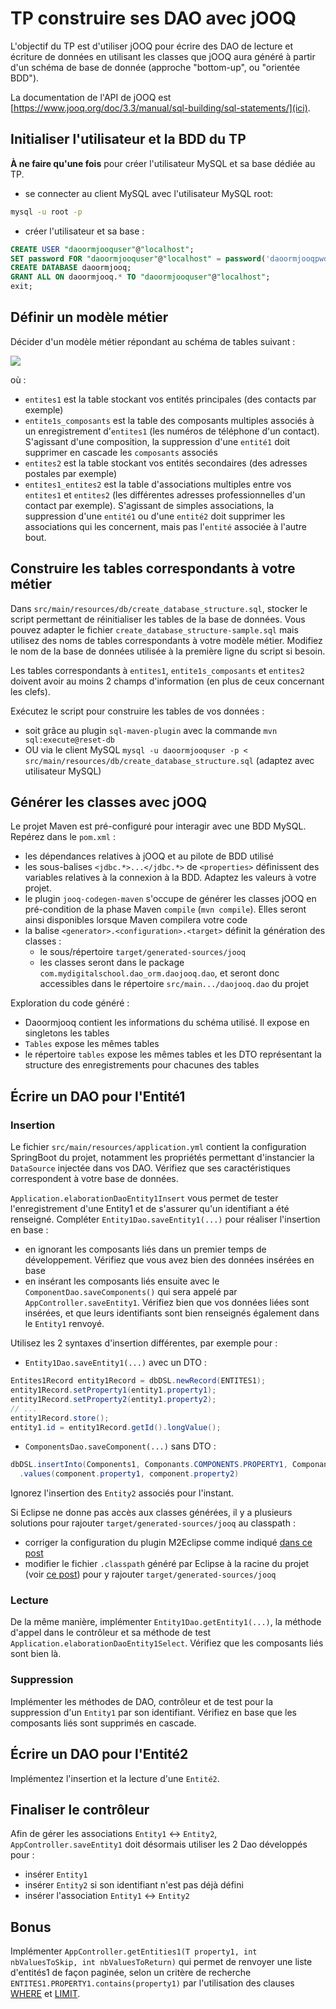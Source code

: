 
# TP construire ses DAO avec jOOQ

L'objectif du TP est d'utiliser jOOQ pour écrire des DAO de lecture et écriture de données en utilisant les classes que jOOQ aura généré à partir d'un schéma de base de donnée (approche "bottom-up", ou "orientée BDD").

La documentation de l'API de jOOQ est [https://www.jooq.org/doc/3.3/manual/sql-building/sql-statements/](ici).

## Initialiser l'utilisateur et la BDD du TP

**À ne faire qu'une fois** pour créer l'utilisateur MySQL et sa base dédiée au TP.

* se connecter au client MySQL avec l'utilisateur MySQL root:

```bash
mysql -u root -p
```

* créer l'utilisateur et sa base :

```sql
CREATE USER "daoormjooquser"@"localhost";
SET password FOR "daoormjooquser"@"localhost" = password('daoormjooqpwd');
CREATE DATABASE daoormjooq;
GRANT ALL ON daoormjooq.* TO "daoormjooquser"@"localhost";
exit;
```

## Définir un modèle métier

Décider d'un modèle métier répondant au schéma de tables suivant :

![](src/main/resources/img/modélisations_tables.png)

où :

* `entites1` est la table stockant vos entités principales (des contacts par exemple)
* `entite1s_composants` est la table des composants multiples associés à un enregistrement d'`entites1` (les numéros de téléphone d'un contact). S'agissant d'une composition, la suppression d'une `entité1` doit supprimer en cascade les `composants` associés
* `entites2` est la table stockant vos entités secondaires (des adresses postales par exemple)
* `entites1_entites2` est la table d'associations multiples entre vos `entites1` et `entites2` (les différentes adresses professionnelles d'un contact par exemple). S'agissant de simples associations, la suppression d'une `entité1` ou d'une `entité2` doit supprimer les associations qui les concernent, mais pas l'`entité` associée à l'autre bout.

## Construire les tables correspondants à votre métier

Dans `src/main/resources/db/create_database_structure.sql`, stocker le script permettant de réinitialiser les tables de la base de données. Vous pouvez adapter le fichier `create_database_structure-sample.sql` mais utilisez des noms de tables correspondants à votre modèle métier. Modifiez le nom de la base de données utilisée à la première ligne du script si besoin.

Les tables correspondants à `entites1`, `entite1s_composants` et `entites2` doivent avoir au moins 2 champs d'information (en plus de ceux concernant les clefs).

Exécutez le script pour construire les tables de vos données :
* soit grâce au plugin `sql-maven-plugin` avec la commande `mvn sql:execute@reset-db`
* OU via le client MySQL `mysql -u daoormjooquser -p < src/main/resources/db/create_database_structure.sql` (adaptez avec utilisateur MySQL)

## Générer les classes avec jOOQ

Le projet Maven est pré-configuré pour interagir avec une BDD MySQL. Repérez dans le `pom.xml` :
* les dépendances relatives à jOOQ et au pilote de BDD utilisé
* les sous-balises `<jdbc.*>...</jdbc.*>` de `<properties>` définissent des variables relatives à la connexion à la BDD. Adaptez les valeurs à votre projet.
* le plugin `jooq-codegen-maven` s'occupe de générer les classes jOOQ en pré-condition de la phase Maven `compile` (`mvn compile`). Elles seront ainsi disponibles lorsque Maven compilera votre code
* la balise `<generator>.<configuration>.<target>` définit la génération des classes :
  * le sous/répertoire `target/generated-sources/jooq`
  * les classes seront dans le package `com.mydigitalschool.dao_orm.daojooq.dao`, et seront donc accessibles dans le répertoire `src/main.../daojooq.dao` du projet

Exploration du code généré :
* Daoormjooq contient les informations du schéma utilisé. Il expose en singletons les tables
* `Tables` expose les mêmes tables
* le répertoire `tables` expose les mêmes tables et les DTO représentant la structure des enregistrements pour chacunes des tables

## Écrire un DAO pour l'Entité1

### Insertion

Le fichier `src/main/resources/application.yml` contient la configuration SpringBoot du projet, notamment les propriétés permettant d'instancier la `DataSource` injectée dans vos DAO. Vérifiez que ses caractéristiques correspondent à votre base de données.

`Application.elaborationDaoEntity1Insert` vous permet de tester l'enregistrement d'une Entity1 et de s'assurer qu'un identifiant a été renseigné. Compléter `Entity1Dao.saveEntity1(...)` pour réaliser l'insertion en base :
* en ignorant les composants liés dans un premier temps de développement. Vérifiez que vous avez bien des données insérées en base
* en insérant les composants liés ensuite avec le `ComponentDao.saveComponents()` qui sera appelé par `AppController.saveEntity1`. Vérifiez bien que vos données liées sont insérées, et que leurs identifiants sont bien renseignés également dans le `Entity1` renvoyé.

Utilisez les 2 syntaxes d'insertion différentes, par exemple pour :

* `Entity1Dao.saveEntity1(...)` avec un DTO :

```java
Entites1Record entity1Record = dbDSL.newRecord(ENTITES1);
entity1Record.setProperty1(entity1.property1);
entity1Record.setProperty2(entity1.property2);
// ...
entity1Record.store();
entity1.id = entity1Record.getId().longValue();
```

* `ComponentsDao.saveComponent(...)` sans DTO :

```java
dbDSL.insertInto(Components1, Componants.COMPONENTS.PROPERTY1, Componants.COMPONENTS.PROPERTY2)
  .values(component.property1, component.property2)
```


Ignorez l'insertion des `Entity2` associés pour l'instant.

Si Eclipse ne donne pas accès aux classes générées, il y a plusieurs solutions pour rajouter `target/generated-sources/jooq` au classpath :
* corriger la configuration du plugin M2Eclipse comme indiqué [dans ce post](https://stackoverflow.com/a/1192638)
* modifier le fichier `.classpath` généré par Eclipse à la racine du projet (voir [ce post](https://stackoverflow.com/a/7772131)) pour y rajouter `target/generated-sources/jooq`

### Lecture

De la même manière, implémenter `Entity1Dao.getEntity1(...)`, la méthode d'appel dans le contrôleur et sa méthode de test `Application.elaborationDaoEntity1Select`. Vérifiez que les composants liés sont bien là.

### Suppression

Implémenter les méthodes de DAO, contrôleur et de test pour la suppression d'un `Entity1` par son identifiant. Vérifiez en base que les composants liés sont supprimés en cascade.

## Écrire un DAO pour l'Entité2

Implémentez l'insertion et la lecture d'une `Entité2`.

## Finaliser le contrôleur

Afin de gérer les associations `Entity1` <-> `Entity2`, `AppController.saveEntity1` doit désormais utiliser les 2 Dao développés pour :
* insérer `Entity1`
* insérer `Entity2` si son identifiant n'est pas déjà défini
* insérer l'association `Entity1` <-> `Entity2`

## Bonus

Implémenter `AppController.getEntities1(T property1, int nbValuesToSkip, int nbValuesToReturn)` qui permet de renvoyer une liste d'entités1 de façon paginée, selon un critère de recherche `ENTITES1.PROPERTY1.contains(property1)` par l'utilisation des clauses [WHERE](https://www.jooq.org/doc/3.3/manual/sql-building/sql-statements/select-statement/where-clause/) et [LIMIT](https://www.jooq.org/doc/3.3/manual/sql-building/sql-statements/select-statement/limit-clause/).
